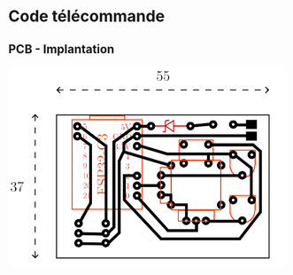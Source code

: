 # Code télécommande

## PCB - Implantation
<p align="center"> 
  <img src="./telecommande_pcb.png" width="500">
<p/>
